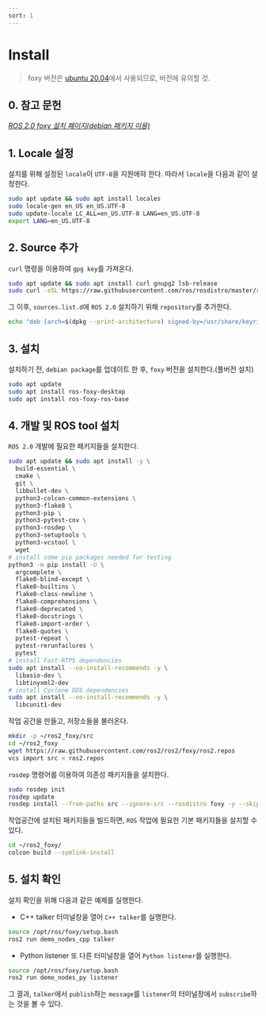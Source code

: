 ```yaml
---
sort: 1
---
```


# Install

> foxy 버전은 [ubuntu 20.04](http://releases.ubuntu.com/20.04/)에서 사용되므로, 버전에 유의할 것.

## 0. 참고 문헌
*[ROS 2.0 foxy 설치 페이지(debian 패키지 이용)](https://docs.ros.org/en/foxy/Installation/Ubuntu-Install-Debians.html)*

## 1. Locale 설정
설치를 위해 설정된 `locale`이 `UTF-8`을 지원애햐 한다. 따라서 `locale`을 다음과 같이 설정한다.
```bash
sudo apt update && sudo apt install locales
sudo locale-gen en_US en_US.UTF-8
sudo update-locale LC_ALL=en_US.UTF-8 LANG=en_US.UTF-8
export LANG=en_US.UTF-8
```

## 2. Source 추가
`curl` 명령을 이용하여 `gpg key`를 가져온다.

```bash
sudo apt update && sudo apt install curl gnupg2 lsb-release
sudo curl -sSL https://raw.githubusercontent.com/ros/rosdistro/master/ros.key  -o /usr/share/keyrings/ros-archive-keyring.gpg
```

그 이후, `sources.list.d`에 `ROS 2.0` 설치하기 위해 `repository`를 추가한다.
```bash
echo "deb [arch=$(dpkg --print-architecture) signed-by=/usr/share/keyrings/ros-archive-keyring.gpg] http://packages.ros.org/ros2/ubuntu $(lsb_release -cs) main" | sudo tee /etc/apt/sources.list.d/ros2.list > /dev/null
```

## 3. 설치
설치하기 전, `debian package`를 업데이트 한 후, `foxy` 버전을 설치한다.(풀버전 설치)
```bash
sudo apt update
sudo apt install ros-foxy-desktop
sudo apt install ros-foxy-ros-base
```

## 4. 개발 및 ROS tool 설치

`ROS 2.0` 개발에 필요한 패키지들을 설치한다.
```bash
sudo apt update && sudo apt install -y \
  build-essential \
  cmake \
  git \
  libbullet-dev \
  python3-colcon-common-extensions \
  python3-flake8 \
  python3-pip \
  python3-pytest-cov \
  python3-rosdep \
  python3-setuptools \
  python3-vcstool \
  wget
# install some pip packages needed for testing
python3 -m pip install -U \
  argcomplete \
  flake8-blind-except \
  flake8-builtins \
  flake8-class-newline \
  flake8-comprehensions \
  flake8-deprecated \
  flake8-docstrings \
  flake8-import-order \
  flake8-quotes \
  pytest-repeat \
  pytest-rerunfailures \
  pytest
# install Fast-RTPS dependencies
sudo apt install --no-install-recommends -y \
  libasio-dev \
  libtinyxml2-dev
# install Cyclone DDS dependencies
sudo apt install --no-install-recommends -y \
  libcunit1-dev
```

작업 공간을 만들고, 저장소들을 불러온다.
```bash
mkdir -p ~/ros2_foxy/src
cd ~/ros2_foxy
wget https://raw.githubusercontent.com/ros2/ros2/foxy/ros2.repos
vcs import src < ros2.repos
```

`rosdep` 명령어를 이용하여 의존성 패키지들을 설치한다.
```bash
sudo rosdep init
rosdep update
rosdep install --from-paths src --ignore-src --rosdistro foxy -y --skip-keys "console_bridge fastcdr fastrtps rti-connext-dds-5.3.1 urdfdom_headers"
```

작업공간에 설치된 패키지들을 빌드하면, `ROS` 작업에 필요한 기본 패키지들을 설치할 수 있다.
```bash
cd ~/ros2_foxy/
colcon build --symlink-install
```

## 5. 설치 확인
설치 확인을 위해 다음과 같은 예제를 실행한다.

* C++ talker
터미널창을 열어 `C++ talker`를 실행한다.
```bash
source /opt/ros/foxy/setup.bash
ros2 run demo_nodes_cpp talker
```

* Python listener
또 다른 터미널창을 열어 `Python listener`를 실행한다.
```bash
source /opt/ros/foxy/setup.bash
ros2 run demo_nodes_py listener
```

그 결과, `talker`에서 `publish`하는 `message`를 `listener`의 터미널창에서 `subscribe`하는 것을 볼 수 있다.
